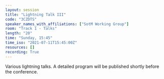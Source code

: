 ```yaml
---
layout: session
title: "Lightning Talk III"
code: "3CZDTS"
speaker_names_with_affiliations: ["SotM Working Group"]
room: "Track 1 - Talks"
length: "20"
time: "Sunday, 15:45"
time_iso: "2021-07-11T15:45:00Z"
resources: []
recording: True
---
```

Various lightning talks. A detailed program will be published shortly before the conference.
